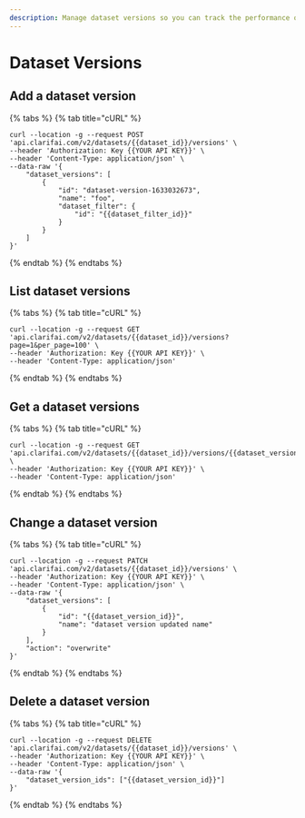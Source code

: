 ```yaml
---
description: Manage dataset versions so you can track the performance of and iterate on your datasets
---
```



# Dataset Versions

## Add a dataset version
{% tabs %}
{% tab title="cURL" %}
```cURL
curl --location -g --request POST 'api.clarifai.com/v2/datasets/{{dataset_id}}/versions' \
--header 'Authorization: Key {{YOUR API KEY}}' \
--header 'Content-Type: application/json' \
--data-raw '{
    "dataset_versions": [
        {
            "id": "dataset-version-1633032673",
            "name": "foo",
            "dataset_filter": {
                "id": "{{dataset_filter_id}}"
            }
        }
    ]
}'
```
{% endtab %}
{% endtabs %}

## List dataset versions
{% tabs %}
{% tab title="cURL" %}
```cURL
curl --location -g --request GET 'api.clarifai.com/v2/datasets/{{dataset_id}}/versions?page=1&per_page=100' \
--header 'Authorization: Key {{YOUR API KEY}}' \
--header 'Content-Type: application/json'
```
{% endtab %}
{% endtabs %}

## Get a dataset versions
{% tabs %}
{% tab title="cURL" %}
```cURL
curl --location -g --request GET 'api.clarifai.com/v2/datasets/{{dataset_id}}/versions/{{dataset_version_id}}' \
--header 'Authorization: Key {{YOUR API KEY}}' \
--header 'Content-Type: application/json'
```
{% endtab %}
{% endtabs %}

## Change a dataset version
{% tabs %}
{% tab title="cURL" %}
```cURL
curl --location -g --request PATCH 'api.clarifai.com/v2/datasets/{{dataset_id}}/versions' \
--header 'Authorization: Key {{YOUR API KEY}}' \
--header 'Content-Type: application/json' \
--data-raw '{
    "dataset_versions": [
        {
            "id": "{{dataset_version_id}}",
            "name": "dataset version updated name"
        }
    ],
    "action": "overwrite"
}'
```
{% endtab %}
{% endtabs %}

## Delete a dataset version
{% tabs %}
{% tab title="cURL" %}
```cURL
curl --location -g --request DELETE 'api.clarifai.com/v2/datasets/{{dataset_id}}/versions' \
--header 'Authorization: Key {{YOUR API KEY}}' \
--header 'Content-Type: application/json' \
--data-raw '{
    "dataset_version_ids": ["{{dataset_version_id}}"]
}'
```
{% endtab %}
{% endtabs %}
